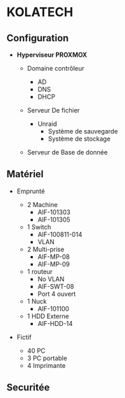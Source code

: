 # **KOLATECH** 
 

## Configuration 

* **Hyperviseur PROXMOX**
    * Domaine contrôleur 
        * AD
        * DNS
        * DHCP 

    * Serveur De fichier
        * Unraid
            *  Système de sauvegarde
            * Système de stockage

    * Serveur de Base de donnée
    
## Matériel 

* Emprunté
    * 2 Machine
        * AIF-101303 
        * AIF-101305
    * 1 Switch 
         * AIF-100811-014
         * VLAN
    * 2 Multi-prise
         * AIF-MP-08
         * AIF-MP-09
    * 1 routeur
        * No VLAN
        * AIF-SWT-08
        * Port 4 ouvert  
    * 1 Nuck
        * AIF-101100 
    * 1 HDD Externe 
        * AIF-HDD-14
        
* Fictif
    * 40 PC 
    * 3 PC portable 
    * 4 Imprimante 

## Securitée


